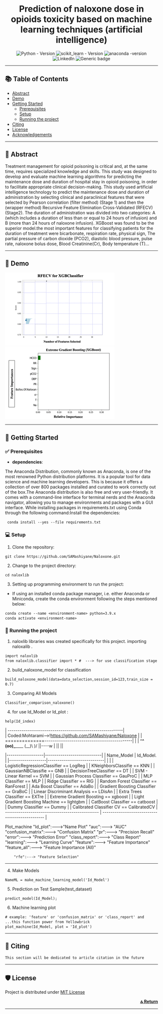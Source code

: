<div align="center">
<h1 align="center"><strong>  Prediction of naloxone dose in opioids toxicity based on machine learning techniques (artificial intelligence)</strong></h1> 
 
 ![Python - Version]( https://img.shields.io/badge/Python-3.9+-FFD43B?style=for-the-badge&logo=python&logoColor=blue)
 ![scikit_learn - Version](https://img.shields.io/badge/scikit_learn-1.4+-F7931E?style=for-the-badge&logo=scikit-learn&logoColor=white)
 ![anaconda -version](https://img.shields.io/badge/conda-4.x-342B029.svg?&style=for-the-badge&logo=anaconda&logoColor=white)
 ![LinkedIn](https://img.shields.io/badge/LinkedIn-0077B5?style=for-the-badge&logo=linkedin&logoColor=white)
 ![Generic badge](https://img.shields.io/badge/License-MIT-<COLOR>.svg?style=for-the-badge)
 
 
</div>

----

## 📚 Table of Contents
- [Abstract](#Abstract)
- [Demo](#demo)
- [Getting Started](#getting-started)
  - [Prerequisites](#prerequisites)
  - [Setup ](#setup)
  - [Running the project ](#running-the-project)
- [Citing](#citing)
- [License](#license)
- [Acknowledgements](#acknowledgements)

---- 
## 📌 Abstract <a name="Abstract"></a>
Treatment management for opioid poisoning is critical and, at the same time, requires specialized knowledge and skills. This study was designed to develop and evaluate machine learning algorithms for predicting the maintenance dose and duration of hospital stay in opioid poisoning, in order to facilitate appropriate clinical decision-making.
This study used artificial intelligence technology to predict the maintenance dose and duration of administration by selecting clinical and paraclinical features that were selected by Pearson correlation (filter method) (Stage 1) and then the (wrapper method) Recursive Feature Elimination Cross-Validated (RFECV) (Stage2).
The duration of administration was divided into two categories: A (which includes a duration of less than or equal to 24 hours of infusion) and B (more than 24 hours of naloxone infusion). XGBoost was found to be the superior model.the most important features for classifying patients for the duration of treatment were bicarbonate, respiration rate, physical sign, The partial pressure of carbon dioxide (PCO2), diastolic blood pressure, pulse rate, naloxone bolus dose, Blood Creatinine(Cr), Body temperature (T)...

----
## 💫 Demo <a name="demo"></a>

![](https://github.com/SAMashiyane/Naloxone/blob/main/figures/RFECV_XGBClassifier.gif)
![](https://github.com/SAMashiyane/Naloxone/blob/main/figures/Feature.gif)

----
## 🚀 Getting Started <a name="getting-started"></a>

### ✅ Prerequisites <a name="prerequisites"></a>

- <b> dependencies</b>:

The Anaconda Distribution, commonly known as Anaconda, is one of the most renowned Python distribution platforms.
It is a popular tool for data science and machine learning developers. This is because it offers a collection of over 800 packages installed and curated to work correctly out of the box.The Anaconda distribution is also free and very user-friendly. It comes with a command-line interface for terminal nerds and the Anaconda navigator, allowing you to manage environments and packages with a GUI interface.
While installing packages in requirements.txt using Conda through the following command:Install the dependencies:
```shell
 conda install --yes --file requirements.txt
```

### 💻 Setup <a name="setup"></a>

1. Clone the repository:
 ```shell
 git clone https://github.com/SAMashiyane/Naloxone.git
 ```
 2. Change to the project directory:
 ```shell
 cd naloxlib
 ```
 3. Setting up programming environment to run the project:
 
 - If using an installed <a hre="https://docs.conda.io/en/latest/">conda</a> package manager, i.e. either Anaconda or Miniconda, create the conda environment following the steps mentioned below:
 ```shell
 conda create --name <environment-name> python=3.9.x
 conda activate <environment-name>
 ```

### 🤖 Running the project <a name="running-the-project"></a>
1. naloxlib libraries was created specifically for this project. importing naloxalib .
```shell
import naloxlib
from naloxlib.classifier import * #  ---> for use classification stage 
```
2. build_naloxone_model for classification
```shell
build_naloxone_model(data=data_selection,session_id=123,train_size = 0.7)
```
3. Comparing All Models
```shell
Classifier_comparison_naloxone()
```
4. for use Id_Model or Id_plot :
```shell
help(Id_index)
```
 


 | -----------------------------------------------------------|  
 | Coded:Mohtarami-->!https://github.com/SAMashiyane/Naloxone |
 | ==============---------------------------------------------|
              |
               |
                 ^__^
                 (oo)\_______
                 (__)\       )\/
                     ||----w |
                     ||     ||

 |-------------------|-----------------------------|
 |   Name_Model      |      Id_Model.              |
 |-------------------|-----------------------------|
 |                                                |
 |      LogisticRegressionClassifier == LogReg    |
 |     KNeighborsClassifie == KNN                 |
 |       GaussianNBClassifie == GNB               |
 |       DecisionTreeClassifier == DT             |
 |       SVM - Linear Kernel == SVM               |
 |       Gaussian Process Classifier == GauProC   |
 |       MLP Classifier == MLP                    |
 |       Ridge Classifier == RIG                  |
 |       Random Forest Classifier == RanForest    |
 |       Ada Boost Classifier == AdaBo            |
 |       Gradient Boosting Classifier == GraBoC   |
 |       Linear Discriminant Analysis == LDisAn   |
 |       Extra Trees Classifier == EXTre          |
 |       Extreme Gradient Boosting == xgboost     |
 |  Light Gradient Boosting Machine == lightgbm   |
 |       CatBoost Classifier == catboost          |
 |       Dummy Classifier == Dummy                |
 |     Calibrated Classifier CV == CalibratedCV   |
 ------------------------------------------------ |
 ------------------------------------------------ |
  
   Plot_machine "Id_plot":--->"Name Plot" 
        "auc":---> "AUC"
        "confusion_matrix":---> "Confusion Matrix"
        "pr":---> "Precision Recall"
        "error":---> "Prediction Error"
        "class_report":---> "Class Report"
        "learning":---> "Learning Curve"
        "feature":---> "Feature Importance"
        "feature_all":---> "Feature Importance (All)"

        "rfe":---> "Feature Selection"
                    
 ----------------------------------------------------

       

4. Make Models
```shell
NameML = make_machine_learning_model('Id_Model') 
```
5. Prediction on Test Sample(test_dataset) 
```shell
predict_model(Id_Model);
```
6. Machine learning plot
```shell
# example: 'feature' or 'confusion_matrix' or 'class_report' and ...this function power from Yellowbrick
plot_machine(Id_Model, plot = 'Id_plot') 
```

----
## 📝 Citing <a name="citing"></a>
```
This section will be dedicated to article citation in the future
```
----

## 🛡️ License <a name="license"></a>
Project is distributed under [MIT License](https://github.com/SAMashiyane/Naloxone/blob/main/LICENSE)

<p align="right">
 <a href="#top"><b>🔝 Return </b></a>
</p>

------





